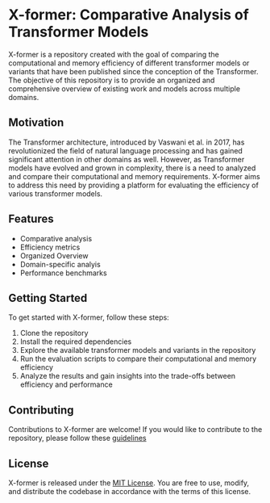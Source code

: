 # X-former: Comparative Analysis of Transformer Models


X-former is a repository created with the goal of comparing the computational and memory efficiency of different transformer models or variants that have been published since the conception of the Transformer. The objective of this repository is to provide an organized and comprehensive overview of existing work and models across multiple domains.

## Motivation

The Transformer architecture, introduced by Vaswani et al. in 2017, has revolutionized the field of natural language processing and has gained significant attention in other domains as well. However, as Transformer models have evolved and grown in complexity, there is a need to analyzed and compare their computational and memory requirements. X-former aims to address this need by providing a platform for evaluating the efficiency of various transformer models. 

## Features

* Comparative analysis
* Efficiency metrics
* Organized Overview
* Domain-specific analyis
* Performance benchmarks

## Getting Started 

To get started with X-former, follow these steps: 

1. Clone the repository
2. Install the required dependencies
3. Explore the available transformer models and variants in the repository
4. Run the evaluation scripts to compare their computational and memory efficiency
5. Analyze the results and gain insights into the trade-offs between efficiency and performance

## Contributing

Contributions to X-former are welcome! If you would like to contribute to the repository, please follow these [guidelines](dhdj)

## License

X-former is released under the [MIT License](hdhlkhf). You are free to use, modify, and distribute the codebase in accordance with the terms of this license.
